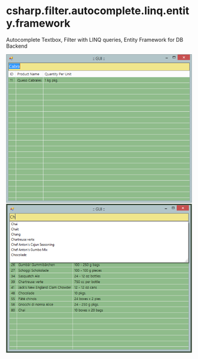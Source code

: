 # csharp.filter.autocomplete.linq.entity.framework
Autocomplete Textbox, Filter with LINQ queries, Entity Framework for DB Backend

![Screenshot-1.png](Screenshot-1.PNG)
![Screenshot-2.png](Screenshot-2.PNG)